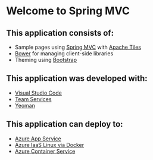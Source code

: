# Welcome to Spring MVC

## This application consists of:

*   Sample pages using [Spring MVC](http://spring.io) with [Apache Tiles](http://tiles.apache.org/)
*   [Bower](https://go.microsoft.com/fwlink/?LinkId=518004&WT.mc_id=dotnet-0000-abewan) for managing client-side libraries
*   Theming using [Bootstrap](https://go.microsoft.com/fwlink/?LinkID=398939&WT.mc_id=dotnet-0000-abewan)

## This application was developed with:

*   [Visual Studio Code](https://www.visualstudio.com/products/code-vs?WT.mc_id=dotnet-0000-abewan)
*   [Team Services](https://www.visualstudio.com/products/visual-studio-team-services-vs?WT.mc_id=dotnet-0000-abewan)
*   [Yeoman](http://yeoman.io/)

## This application can deploy to:

*   [Azure App Service](https://azure.microsoft.com/services/app-service/?WT.mc_id=dotnet-0000-abewan)
*   [Azure IaaS Linux via Docker](https://azure.microsoft.com/services/virtual-machines/?WT.mc_id=dotnet-0000-abewan)
*   [Azure Container Service](https://azure.microsoft.com/services/container-service/?WT.mc_id=dotnet-0000-abewan)
